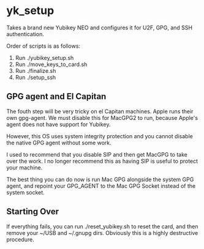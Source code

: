 # yk_setup

Takes a brand new Yubikey NEO and configures it for U2F, GPG, and SSH authentication.

Order of scripts is as follows:

1. Run ./yubikey_setup.sh
2. Run ./move_keys_to_card.sh
3. Run ./finalize.sh
4. Run ./setup_ssh


## GPG agent and El Capitan

The fouth step will be very tricky on el Capitan machines. 
Apple runs their own gpg-agent. We must disable this for MacGPG2 to run, because Apple's agent does not have support for Yubikey. 

However, this OS uses system integrity protection and you cannot disable the native GPG agent without some work.

I used to recommend that you disable SIP and then get MacGPG to take over the work. I no longer recommend this as having SIP is useful to protect your machine. 

The best thing you can do now is run Mac GPG alongside the system GPG agent, and repoint your GPG_AGENT to the Mac GPG Socket instead of the system socket.

## Starting Over

If everything fails, you can run ./reset_yubikey.sh to reset the card, and then remove your ~/USB and ~/.gnupg dirs.
Obviously this is a highly destructive procedure.

